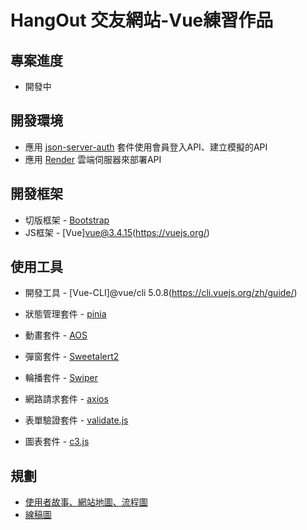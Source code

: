 # HangOut 交友網站-Vue練習作品
## 專案進度
  - 開發中

## 開發環境
  - 應用 [json-server-auth](https://www.npmjs.com/package/json-server-auth) 套件使用會員登入API、建立模擬的API
  - 應用 [Render](https://render.com/) 雲端伺服器來部署API

## 開發框架
  - 切版框架 - [Bootstrap]()
  - JS框架 - [Vue]vue@3.4.15(https://vuejs.org/)

## 使用工具
  - 開發工具 - [Vue-CLI]@vue/cli 5.0.8(https://cli.vuejs.org/zh/guide/)
  - 狀態管理套件 - [pinia](https://pinia.vuejs.org/zh/)
  
  - 動畫套件 - [AOS](https://michalsnik.github.io/aos/)
  - 彈窗套件 - [Sweetalert2](https://sweetalert2.github.io/)
  - 輪播套件 - [Swiper](https://swiperjs.com/)
  - 網路請求套件 - [axios](https://github.com/axios/axios)
  - 表單驗證套件 - [validate.js](https://validatejs.org/)
  - 圖表套件 - [c3.js](https://c3js.org/)

## 規劃
  -  [使用者故事、網站地圖、流程圖](https://whimsical.com/NAs4EeMUZjhTrj2J9xsRUB)
  -  [線稿圖](https://www.figma.com/file/SYtfHkGt2Xkrsu8IKAThZG/%E8%B2%93%E7%8B%97%E4%BA%A4%E5%8F%8B%E7%A4%BE%E7%BE%A4?type=design&node-id=0-1&mode=design&t=qtehmLeFO5QNWYRD-0)
  
